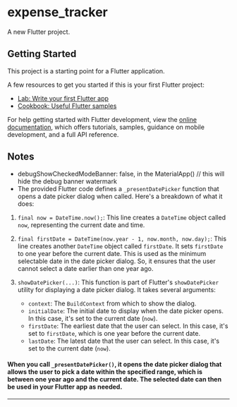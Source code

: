# expense_tracker

A new Flutter project.

## Getting Started

This project is a starting point for a Flutter application.

A few resources to get you started if this is your first Flutter project:

- [Lab: Write your first Flutter app](https://docs.flutter.dev/get-started/codelab)
- [Cookbook: Useful Flutter samples](https://docs.flutter.dev/cookbook)

For help getting started with Flutter development, view the
[online documentation](https://docs.flutter.dev/), which offers tutorials,
samples, guidance on mobile development, and a full API reference.

## Notes
* debugShowCheckedModeBanner: false, in the MaterialApp() // this will hide the debug banner watermark
* The provided Flutter code defines a `_presentDatePicker` function that opens a date picker dialog when called. Here's a breakdown of what it does:

1. `final now = DateTime.now();`: This line creates a `DateTime` object called `now`, representing the current date and time.

2. `final firstDate = DateTime(now.year - 1, now.month, now.day);`: This line creates another `DateTime` object called `firstDate`. It sets `firstDate` to one year before the current date. This is used as the minimum selectable date in the date picker dialog. So, it ensures that the user cannot select a date earlier than one year ago.

3. `showDatePicker(...)`: This function is part of Flutter's `showDatePicker` utility for displaying a date picker dialog. It takes several arguments:
   - `context`: The `BuildContext` from which to show the dialog.
   - `initialDate`: The initial date to display when the date picker opens. In this case, it's set to the current date (`now`).
   - `firstDate`: The earliest date that the user can select. In this case, it's set to `firstDate`, which is one year before the current date.
   - `lastDate`: The latest date that the user can select. In this case, it's set to the current date (`now`).

#### When you call `_presentDatePicker()`, it opens the date picker dialog that allows the user to pick a date within the specified range, which is between one year ago and the current date. The selected date can then be used in your Flutter app as needed.
---

